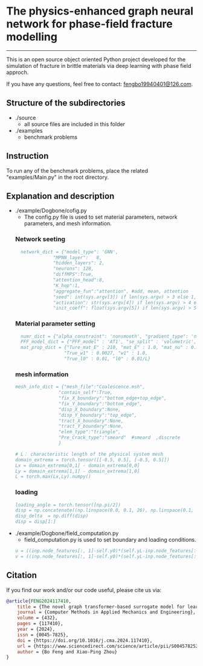 # **The physics-enhanced graph neural network for phase-field fracture modelling**
***

This is an open source object oriented Python project developed for the simulation of fracture in brittle materials via deep learning with phase field approch. 

If you have any questions, feel free to contact: fengbo19940401@126.com.

## Structure of the subdirectories
* ./source
  - all source files are included in this folder
* ./examples 
  - benchmark problems 

## Instruction
To run any of the benchmark problems, place the related "examples/Main.py" in the root directory. 

## Explanation and description
* ./example/Dogbone/cofig.py
  - The config.py file is used to set material parameters, network parameters, and mesh information.
  ### Network seeting 
  ```bibtex
    network_dict = {"model_type": 'GNN',
                "MPNN_layer":   8,
                "hidden_layers": 2,
                "neurons": 128,
                "diffMPS":True,
                "attention_head":8,
                "K_hop":1,
                "aggregate_fun":"attention", #add, mean, attention
                "seed": int(sys.argv[3]) if len(sys.argv) > 3 else 1,
                "activation": str(sys.argv[4]) if len(sys.argv) > 4 else 'SiLU',
                "init_coeff": float(sys.argv[5]) if len(sys.argv) > 5 else 2.0}
   ```
  ### Material parameter setting
  ```bibtex
    numr_dict = {"alpha_constraint": 'nonsmooth', "gradient_type": 'numerical'}
    PFF_model_dict = {"PFF_model" : 'AT1', "se_split" : 'volumetric', "tol_ir" : 1e-3}
    mat_prop_dict = {"Ture_mat_E" : 210, "mat_E" : 1.0, "mat_nu" : 0.3,
                    "True_w1" : 0.0027, "w1" : 1.0,
                    "True_l0" : 0.01, "l0" : 0.01/L}
   ```
  ### mesh information 
    ```bibtex
    mesh_info_dict = {"mesh_file":"Coalescence.msh",
                    "contain_self":True,
                    "fix_X_boundary":"bottom_edge+top_edge",
                    "fix_Y_boundary":"bottom_edge",
                    "disp_X_boundary":None,
                    "disp_Y_boundary":"top_edge",
                    "tract_X_boundary":None,
                    "tract_Y_boundary":None,
                    "elem_type":"triangle",
                    "Pre_Crack_type":"smeard"  #smeard  ,discrete   
                    }
     ```
     ```bibtex
     # L： characteristic length of the physical system mesh
    domain_extrema = torch.tensor([[-0.5, 0.5], [-0.5, 0.5]])
    Lx = domain_extrema[0,1] - domain_extrema[0,0]
    Ly = domain_extrema[1,1] - domain_extrema[1,0]
    L = torch.max(Lx,Ly).numpy()  
     ```
    ### loading 
    ```bibtex
    loading_angle = torch.tensor([np.pi/2])
    disp = np.concatenate((np.linspace(0.0, 0.1, 26), np.linspace(0.1, 0.2, 101)[1:]), axis=0)
    disp_delta  = np.diff(disp)
    disp = disp[1:]
     ```
* ./example/Dogbone/field_computation.py
  - field_computation.py is used to set boundary and loading conditions.
  ```bibtex
  u = ((inp.node_features[:, 1]-self.y0)*(self.yL-inp.node_features[:, 1])*out_disp[:, 0] + (inp.node_features[:, 1]-self.y0)/(self.yL-self.y0)*torch.cos(self.theta))*self.lmbda_delta + (world_pos[:,0] - inp.node_features[:,0]) * self.non_dim 
  v = ((inp.node_features[:, 1]-self.y0)*(self.yL-inp.node_features[:, 1])*out_disp[:, 1] + (inp.node_features[:, 1]-self.y0)/(self.yL-self.y0)*torch.sin(self.theta))*self.lmbda_delta + (world_pos[:,1] - inp.node_features[:,1]) * self.non_dim 
   ```
## Citation 
If you find our work and/or our code useful, please cite us via:
```bibtex
@article{FENG2024117410,
    title = {The novel graph transformer-based surrogate model for learning physical systems},
    journal = {Computer Methods in Applied Mechanics and Engineering},
    volume = {432},
    pages = {117410},
    year = {2024},
    issn = {0045-7825},
    doi = {https://doi.org/10.1016/j.cma.2024.117410},
    url = {https://www.sciencedirect.com/science/article/pii/S0045782524006650},
    author = {Bo Feng and Xiao-Ping Zhou}
}
```